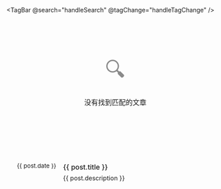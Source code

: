 
<script setup>
import { data as posts } from '../.vitepress/theme/composables/posts.data.js'
import { ref, computed, onMounted, nextTick } from 'vue'

const searchQuery = ref('')

// 提取所有标签并计算每个标签的文章数量
const tags = computed(() => {
    const tagMap = new Map()
    
    posts.forEach(post => {
      if (post.tags && Array.isArray(post.tags)) {
        post.tags.forEach(tag => {
          if (!tagMap.has(tag)) {
            tagMap.set(tag, [])
          }
          tagMap.get(tag).push(post)
        })
      }
    })
    
    // 转换为数组并按文章数量排序
    return Array.from(tagMap.entries())
      .map(([name, posts]) => ({
        name,
        count: posts.length,
        posts
      }))
      .sort((a, b) => b.count - a.count)
  })

// 当前选中的标签，默认为'all'显示全部文章
const activeTag = ref('all')

// 根据选中的标签筛选文章
const filteredPosts = computed(() => {
  let result = []
  
  if (activeTag.value === 'all') {
    // 显示所有文章，按时间倒序排列
    result = posts
  } else {
    // 显示特定标签的文章
    const tagObj = tags.value.find(tag => tag.name === activeTag.value)
    if (tagObj && Array.isArray(tagObj.posts)) {
      result = tagObj.posts.filter(post => post && typeof post === 'object' && post.title && post.url)
    }
  }
  
  // 按搜索关键词筛选
  if (searchQuery.value) {
    const query = searchQuery.value.toLowerCase()
    result = result.filter(post => 
      post.title.toLowerCase().includes(query) || 
      (post.description && post.description.toLowerCase().includes(query)) ||
      (post.tags && post.tags.some(tag => tag.toLowerCase().includes(query)))
    )
  }
  
  return result
})

// 设置活动标签
function setActiveTag(tag) {
  activeTag.value = tag
  // 更新URL hash但不刷新页面
  if (tag && tag !== 'all' && tag !== '全部') {
    window.history.replaceState(null, null, `#${tag}`)
  } else {
    window.history.replaceState(null, null, window.location.pathname)
  }
}

// 处理TagBar组件的搜索事件
const handleSearch = (query) => {
  searchQuery.value = query
}

// 处理TagBar组件的标签变化事件
const handleTagChange = (tag) => {
  if (tag === '全部') {
    setActiveTag('all')
  } else {
    setActiveTag(tag)
  }
}

// 清除筛选
const clearFilters = () => {
  searchQuery.value = ''
  setActiveTag('all')
}

// 初始化：从URL hash中获取标签
function initFromHash() {
  const hash = window.location.hash
  if (hash) {
    const tag = decodeURIComponent(hash.slice(1))
    if (tags.value.some(t => t.name === tag)) {
      nextTick(() => {
        setActiveTag(tag)
      })
    }
  } else {
    // 默认显示全部文章
    setActiveTag('all')
  }
}

onMounted(() => {
  initFromHash()
  window.addEventListener('hashchange', initFromHash)
})

</script>

<!-- <div class="page-header">
  <h1>📂 文章标签</h1>
  <p>按标签浏览所有文章</p>
</div> -->

<!-- 标签栏组件 -->
<TagBar @search="handleSearch" @tagChange="handleTagChange" />

<div class="content-wrapper">
  <div v-if="filteredPosts.length === 0" class="no-results">
    <p>没有找到匹配的文章</p>
  </div>

  <div v-else class="posts-list">
    <div v-for="post in filteredPosts" :key="post.url" class="post-item">
      <div class="post-date">{{ post.date }}</div>
      <div class="post-content">
        <h3 class="post-title">
          <a :href="post.url">{{ post.title }}</a>
        </h3>
        <p v-if="post.description" class="post-description">{{ post.description }}</p>
      </div>
    </div>
  </div>
</div>

<style scoped>
/* 页面容器 */
.VPContent {
  max-width: none !important;
  margin: 0 auto;
  padding: 0 24px;
}

/* 页面头部 */
.page-header {
  margin-bottom: 2rem;
  padding-bottom: 1rem;
  border-bottom: 1px solid var(--vp-c-divider);
  max-width: none;
  margin-left: auto;
  margin-right: auto;
}

.page-header h1 {
  font-size: 1.8rem;
  margin: 0 0 0.5rem 0;
  color: var(--vp-c-text-1);
}

.page-header p {
  margin: 0;
  color: var(--vp-c-text-2);
  font-size: 0.9rem;
}

/* 内容区域优化 */
.content-wrapper {
  max-width: none;
  margin: 0 auto;
  padding: 0 24px;
}


/* 无结果状态 */
.no-results {
  text-align: center;
  padding: 4rem 2rem;
  color: var(--vp-c-text-2);
  font-size: 1rem;
  background: var(--vp-c-bg-soft);
  border-radius: 16px;
  margin: 2rem 0;
}

.no-results::before {
  content: '🔍';
  display: block;
  font-size: 3rem;
  margin-bottom: 1rem;
  opacity: 0.5;
}

/* 文章列表 */
.posts-list {
  margin-bottom: 2rem;
}

.post-item {
  display: flex;
  align-items: flex-start;
  gap: 1rem;
  padding: 1rem 0;
  border-bottom: 1px solid var(--vp-c-divider);
}

.post-item:last-child {
  border-bottom: none;
}

.post-date {
  flex-shrink: 0;
  font-size: 0.85rem;
  color: var(--vp-c-text-3);
  min-width: 80px;
}

.post-content {
  flex: 1;
}

.post-title {
  font-size: 1rem;
  font-weight: 500;
  margin: 0 0 0.25rem 0;
  line-height: 1.4;
}

.post-title a {
  color: var(--vp-c-text-1);
  text-decoration: none;
  transition: color 0.2s ease;
}

.post-title a:hover {
  color: var(--vp-c-brand-1);
}

.post-description {
  font-size: 0.9rem;
  color: var(--vp-c-text-2);
  margin: 0;
  line-height: 1.5;
}



/* 响应式设计 */
@media (max-width: 768px) {
  .content-wrapper {
    padding: 0 16px;
  }
  
  .post-item {
    flex-direction: column;
    gap: 0.5rem;
    padding: 0.75rem 0;
  }
  
  .post-date {
    min-width: auto;
    font-size: 0.8rem;
  }
  
  .post-title {
    font-size: 0.95rem;
  }
  
  .post-description {
    font-size: 0.85rem;
  }
  
  .no-results {
    padding: 3rem 1.5rem;
  }
  
  .no-results::before {
    font-size: 2.5rem;
  }
}

@media (max-width: 480px) {
  .post-item {
    padding: 0.5rem 0;
  }
  
  .post-date {
    font-size: 0.75rem;
  }
  
  .post-title {
    font-size: 0.9rem;
  }
  
  .post-description {
    font-size: 0.8rem;
  }
  
  .no-results {
    padding: 2rem 1rem;
    font-size: 0.9rem;
  }
  
  .no-results::before {
    font-size: 2rem;
  }
}


</style>
